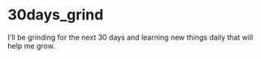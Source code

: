 # 30days_grind
I'll be grinding for the next 30 days and learning new things daily that will help me grow.

